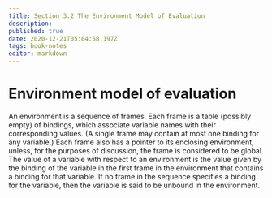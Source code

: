 ```yaml
---
title: Section 3.2 The Environment Model of Evaluation
description: 
published: true
date: 2020-12-21T05:04:58.197Z
tags: book-notes
editor: markdown
---
```


# Environment model of evaluation

An environment is a sequence of frames. Each frame is a table (possibly empty) of bindings, which associate variable names with their corresponding values. (A single frame may contain at most one binding for any variable.) Each frame also has a pointer to its enclosing environment, unless, for the purposes of discussion, the frame is considered to be global. The value of a variable with respect to an environment is the value given by the binding of the variable in the first frame in the environment that contains a binding for that variable. If no frame in the sequence specifies a binding for the variable, then the variable is said to be unbound in the environment.
